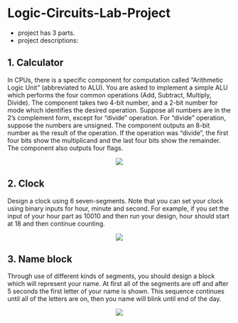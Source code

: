 # Logic-Circuits-Lab-Project

- project has 3 parts.
- project descriptions:

## 1. Calculator
In CPUs, there is a specific component for computation called “Arithmetic Logic Unit” (abbreviated
to ALU). You are asked to implement a simple ALU which performs the four common operations
(Add, Subtract, Multiply, Divide).
The component takes two 4-bit number, and a 2-bit number for mode which identifies the desired
operation. Suppose all numbers are in the 2’s complement form, except for “divide” operation. For
“divide” operation, suppose the numbers are unsigned.
The component outputs an 8-bit number as the result of the operation. If the operation was “divide”,
the first four bits show the multiplicand and the last four bits show the remainder.
The component also outputs four flags. 

<p align="center">
		<img src="https://user-images.githubusercontent.com/96329489/182360896-b90771a4-fea3-4d3c-8ed8-83194a5a95e4.png" />
</p>




## 2. Clock
Design a clock using 6 seven-segments. Note that you can set your clock using binary inputs for hour,
minute and second. For example, if you set the input of your hour part as 10010 and then run your
design, hour should start at 18 and then continue counting.

<p align="center">
		<img src="https://user-images.githubusercontent.com/96329489/182361412-a0e3c485-0ee1-4dd4-8750-37d25b07f292.png" />
</p>



## 3. Name block
Through use of different kinds of segments, you should design a block which will represent your name.
At first all of the segments are off and after 5 seconds the first letter of your name is shown. This
sequence continues until all of the letters are on, then you name will blink until end of the day.

<p align="center">
		<img src="https://user-images.githubusercontent.com/96329489/182361877-977cad2b-1942-4bb7-bfbb-6966e1bae6d6.png" />
</p>

